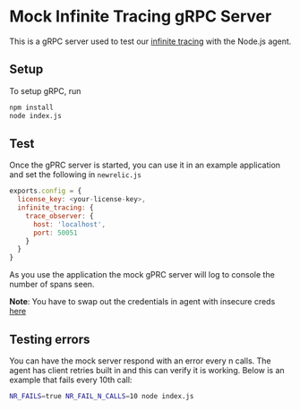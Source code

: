 # Mock Infinite Tracing gRPC Server

This is a gRPC server used to test our [infinite tracing](https://docs.newrelic.com/docs/distributed-tracing/infinite-tracing/introduction-infinite-tracing/) with the Node.js agent.


## Setup

To setup gRPC, run

```sh
npm install
node index.js
```

## Test

Once the gPRC server is started, you can use it in an example application and set the following in `newrelic.js`


```js
exports.config = {
  license_key: <your-license-key>,
  infinite_tracing: {
    trace_observer: {
      host: 'localhost',
      port: 50051
    }
  }
}
```

As you use the application the mock gPRC server will log to console the number of spans seen.

**Note**: You have to swap out the credentials in agent with insecure creds [here](https://github.com/newrelic/node-newrelic/blob/main/lib/grpc/connection.js#L380)


## Testing errors
You can have the mock server respond with an error every n calls.  The agent has client retries built in and this can verify it is working. Below is an example that fails every 10th call:

```sh
NR_FAILS=true NR_FAIL_N_CALLS=10 node index.js
```
